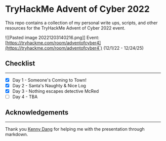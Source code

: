 # TryHackMe Advent of Cyber 2022
This repo contains a collection of my personal write ups, scripts, and other resources for the TryHackMe Advent of Cyber 2022 event.

![[Pasted image 20221203140216.png]]
Event:   [https://tryhackme.com/room/adventofcyber4](https://tryhackme.com/room/adventofcyber4`) (12/1/22 - 12/24/25)
## Checklist
---
- [X] Day 1 - Someone's Coming to Town!
- [x] Day 2 - Santa's Naughty & Nice Log
- [x] Day 3 - Nothing escapes detective McRed
- [ ] Day 4 - TBA

## Acknowledgements
---
Thank you [Kenny Dang](https://www.github.com/kenny-dd) for helping me with the presentation through markdown. 